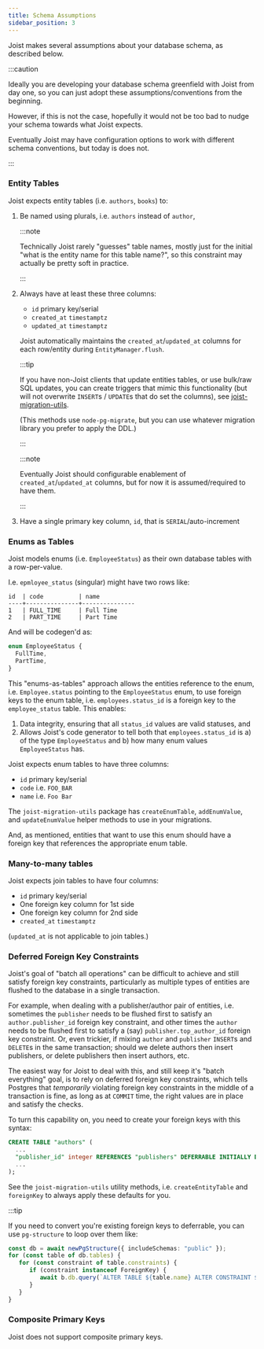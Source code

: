 ```yaml
---
title: Schema Assumptions
sidebar_position: 3
---
```


Joist makes several assumptions about your database schema, as described below.

:::caution

Ideally you are developing your database schema greenfield with Joist from day one, so you can just adopt these assumptions/conventions from the beginning.

However, if this is not the case, hopefully it would not be too bad to nudge your schema towards what Joist expects.

Eventually Joist may have configuration options to work with different schema conventions, but today is does not. 

:::

### Entity Tables

Joist expects entity tables (i.e. `authors`, `books`) to:
 
1. Be named using plurals, i.e. `authors` instead of `author`,

   :::note

   Technically Joist rarely "guesses" table names, mostly just for the initial "what is the entity name for this table name?", so this constraint may actually be pretty soft in practice.

   :::

2. Always have at least these three columns:

    * `id` primary key/serial
    * `created_at` `timestamptz`
    * `updated_at` `timestamptz`

   Joist automatically maintains the `created_at`/`updated_at` columns for each row/entity during `EntityManager.flush`.

   :::tip

    If you have non-Joist clients that update entities tables, or use bulk/raw SQL updates, you can create triggers that mimic this functionality (but will not overwrite `INSERT`s / `UPDATE`s that do set the columns), see [joist-migration-utils](https://github.com/stephenh/joist-ts/blob/main/packages/migration-utils/src/utils.ts#L73).

   (This methods use `node-pg-migrate`, but you can use whatever migration library you prefer to apply the DDL.)

   :::

   :::note

    Eventually Joist should configurable enablement of `created_at`/`updated_at` columns, but for now it is assumed/required to have them.

   :::

5. Have a single primary key column, `id`, that is `SERIAL`/auto-increment

### Enums as Tables

Joist models enums (i.e. `EmployeeStatus`) as their own database tables with a row-per-value. 

I.e. `epmloyee_status` (singular) might have two rows like:

```
id  | code          | name
----+---------------+---------------
1   | FULL_TIME     | Full Time
2   | PART_TIME     | Part Time
```

And will be codegen'd as:

```typescript
enum EmployeeStatus {
  FullTime,
  PartTime,
}
```

This "enums-as-tables" approach allows the entities reference to the enum, i.e. `Employee.status` pointing to the `EmployeeStatus` enum, to use foreign keys to the enum table, i.e. `employees.status_id` is a foreign key to the `employee_status` table. This enables:
 
1. Data integrity, ensuring that all `status_id` values are valid statuses, and
2. Allows Joist's code generator to tell both that `employees.status_id` is a) of the type `EmployeeStatus` and b) how many enum values `EmployeeStatus` has.

Joist expects enum tables to have three columns:

* `id` primary key/serial
* `code` i.e. `FOO_BAR`
* `name` i.e. `Foo Bar`

The `joist-migration-utils` package has `createEnumTable`, `addEnumValue`, and `updateEnumValue` helper methods to use in your migrations.

And, as mentioned, entities that want to use this enum should have a foreign key that references the appropriate enum table.

### Many-to-many tables

Joist expects join tables to have four columns:

* `id` primary key/serial
* One foreign key column for 1st side
* One foreign key column for 2nd side
* `created_at` `timestamptz`

(`updated_at` is not applicable to join tables.)

### Deferred Foreign Key Constraints

Joist's goal of "batch all operations" can be difficult to achieve and still satisfy foreign key constraints, particularly as multiple types of entities are flushed to the database in a single transaction.

For example, when dealing with a publisher/author pair of entities, i.e. sometimes the `publisher` needs to be flushed first to satisfy an `author.publisher_id` foreign key constraint, and other times the `author` needs to be flushed first to satisfy a (say) `publisher.top_author_id` foreign key constraint. Or, even trickier, if mixing `author` and `publisher` `INSERT`s and `DELETE`s in the same transaction; should we delete authors then insert publishers, or delete publishers then insert authors, etc.

The easiest way for Joist to deal with this, and still keep it's "batch everything" goal, is to rely on deferred foreign key constraints, which tells Postgres that _temporarily_ violating foreign key constraints in the middle of a transaction is fine,
as long as at `COMMIT` time, the right values are in place and satisfy the checks.

To turn this capability on, you need to create your foreign keys with this syntax:

```sql
CREATE TABLE "authors" (
  ...
  "publisher_id" integer REFERENCES "publishers" DEFERRABLE INITIALLY DEFERRED,
  ...
);
``` 

See the `joist-migration-utils` utility methods, i.e. `createEntityTable` and `foreignKey` to always apply these defaults for you.

:::tip

If you need to convert you're existing foreign keys to deferrable, you can use `pg-structure` to loop over them like:

```typescript
const db = await newPgStructure({ includeSchemas: "public" });
for (const table of db.tables) {
   for (const constraint of table.constraints) {
      if (constraint instanceof ForeignKey) {
         await b.db.query(`ALTER TABLE ${table.name} ALTER CONSTRAINT ${constraint.name} DEFERRABLE INITIALLY DEFERRED`);
      }
   }
}
```

### Composite Primary Keys

Joist does not support composite primary keys.
